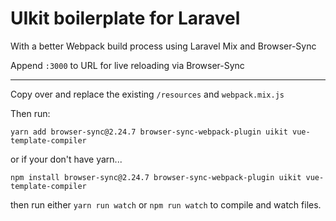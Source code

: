 # UIkit boilerplate for Laravel

With a better Webpack build process using Laravel Mix and Browser-Sync

Append `:3000` to URL for live reloading via Browser-Sync

---

Copy over and replace the existing `/resources` and `webpack.mix.js`

Then run:
 
`yarn add browser-sync@2.24.7 browser-sync-webpack-plugin uikit vue-template-compiler`
 
or if your don't have yarn...

`npm install browser-sync@2.24.7 browser-sync-webpack-plugin uikit vue-template-compiler` 

then run either `yarn run watch` or `npm run watch` to compile and watch files.
